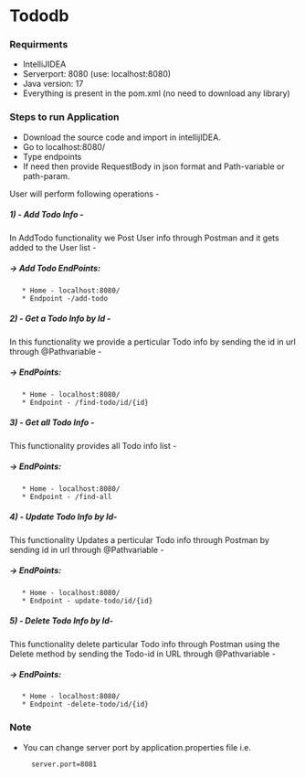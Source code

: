 # Tododb
### Requirments
 * IntelliJIDEA
 * Serverport: 8080 (use: localhost:8080)
 * Java version: 17
 * Everything is present in the pom.xml (no need to download any library)
### Steps to run Application
 * Download the source code and import in intellijIDEA.
 * Go to localhost:8080/
 * Type endpoints 
 * If need then provide RequestBody in json format and Path-variable or path-param.
 
 User will perform following operations - 
 ##### 1) - Add Todo Info -
 In AddTodo functionality we Post User info through Postman and it gets added to the User list - 
 ##### -> Add Todo EndPoints:
       * Home - localhost:8080/
       * Endpoint -/add-todo

 
 ##### 2) - Get a Todo Info by Id -
 In this functionality we provide a perticular Todo info by sending the id in url through @Pathvariable - 
  ##### -> EndPoints:
       * Home - localhost:8080/
       * Endpoint - /find-todo/id/{id}
 
 
 
 ##### 3) - Get all Todo Info -
 This functionality provides all Todo info list - 
 ##### -> EndPoints:
       * Home - localhost:8080/
       * Endpoint - /find-all
 
 
 ##### 4) - Update Todo Info by Id-
 This functionality Updates a perticular Todo info through Postman by sending id in url through @Pathvariable - 
 ##### -> EndPoints:
       * Home - localhost:8080/
       * Endpoint - update-todo/id/{id}
 
 

 ##### 5) - Delete Todo Info by Id-
 This functionality delete particular Todo info through Postman using the Delete method by sending the Todo-id in URL through @Pathvariable -
 ##### -> EndPoints:
       * Home - localhost:8080/
       * Endpoint -delete-todo/id/{id}
 


### Note
* You can change server port by application.properties file i.e.

        server.port=8081
 

